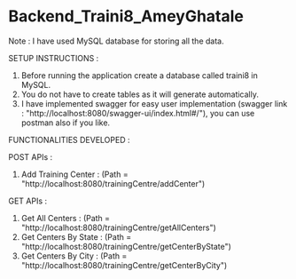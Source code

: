 # Backend_Traini8_AmeyGhatale

Note : I have used MySQL database for storing all the data.

SETUP INSTRUCTIONS : 
1. Before running the application create a database called traini8 in MySQL.
2. You do not have to create tables as it will generate automatically.
3. I have implemented swagger for easy user implementation
(swagger link : "http://localhost:8080/swagger-ui/index.html#/"), you can use postman also if you like.


FUNCTIONALITIES DEVELOPED : 

POST APIs :
1. Add Training Center : (Path = "http://localhost:8080/trainingCentre/addCenter")

GET APIs :
1. Get All Centers : (Path = "http://localhost:8080/trainingCentre/getAllCenters")
2. Get Centers By State : (Path = "http://localhost:8080/trainingCentre/getCenterByState")
3. Get Centers By City : (Path = "http://localhost:8080/trainingCentre/getCenterByCity")
